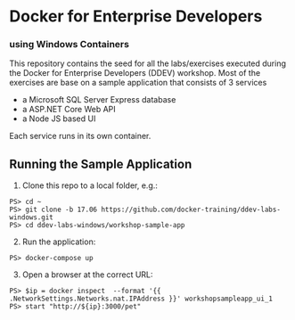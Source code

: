 # Docker for Enterprise Developers
### using Windows Containers

This repository contains the seed for all the labs/exercises executed during the Docker for Enterprise Developers (DDEV) workshop. Most of the exercises are base on a sample application that consists of 3 services

* a Microsoft SQL Server Express database
* a ASP.NET Core Web API
* a Node JS based UI

Each service runs in its own container.

## Running the Sample Application

1. Clone this repo to a local folder, e.g.:

  ```
  PS> cd ~
  PS> git clone -b 17.06 https://github.com/docker-training/ddev-labs-windows.git
  PS> cd ddev-labs-windows/workshop-sample-app
  ```
  
2. Run the application:

  ```
  PS> docker-compose up
  ```
  
3. Open a browser at the correct URL:

  ```
  PS> $ip = docker inspect  --format '{{ .NetworkSettings.Networks.nat.IPAddress }}' workshopsampleapp_ui_1
  PS> start "http://${ip}:3000/pet"
  ```
